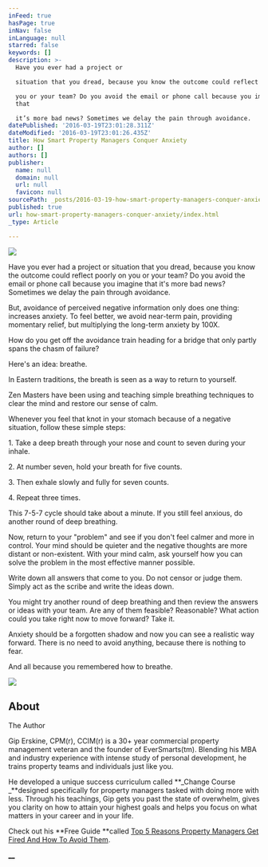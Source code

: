 ```yaml
---
inFeed: true
hasPage: true
inNav: false
inLanguage: null
starred: false
keywords: []
description: >-
  Have you ever had a project or

  situation that you dread, because you know the outcome could reflect poorly on

  you or your team? Do you avoid the email or phone call because you imagine
  that

  it’s more bad news? Sometimes we delay the pain through avoidance.
datePublished: '2016-03-19T23:01:28.311Z'
dateModified: '2016-03-19T23:01:26.435Z'
title: How Smart Property Managers Conquer Anxiety
author: []
authors: []
publisher:
  name: null
  domain: null
  url: null
  favicon: null
sourcePath: _posts/2016-03-19-how-smart-property-managers-conquer-anxiety.md
published: true
url: how-smart-property-managers-conquer-anxiety/index.html
_type: Article

---
```

![](https://the-grid-user-content.s3-us-west-2.amazonaws.com/5782babc-6a06-4a73-a197-3d5fcd2048e0.jpg)

Have you ever had a project or
situation that you dread, because you know the outcome could reflect poorly on
you or your team? Do you avoid the email or phone call because you imagine that
it's more bad news? Sometimes we delay the pain through avoidance.

But, avoidance of perceived
negative information only does one thing: increases anxiety. To feel better, we
avoid near-term pain, providing momentary relief, but multiplying the long-term
anxiety by 100X.

How do you get off the avoidance
train heading for a bridge that only partly spans the chasm of failure?

Here's an idea: breathe.

In Eastern traditions, the
breath is seen as a way to return to yourself.

Zen Masters have been using and teaching simple breathing techniques to clear
the mind and restore our sense of calm.

Whenever you feel that knot in your
stomach because of a negative situation, follow these simple steps:

1\. Take a deep breath
through your nose and count to seven during your inhale.

2\. At number seven, hold
your breath for five counts.

3\. Then exhale slowly and
fully for seven counts.

4\. Repeat three times.

This 7-5-7 cycle should take
about a minute. If you still feel anxious, do another round of deep breathing.

Now, return to your "problem" and
see if you don't feel calmer and more in control. Your mind should be quieter
and the negative thoughts are more distant or non-existent. With your mind
calm, ask yourself how you can solve the problem in the most effective manner
possible. 

Write down all answers that come
to you. Do not censor or judge them. Simply act as the scribe and write the
ideas down.

You might try another round of
deep breathing and then review the answers or ideas with your team. Are any of
them feasible? Reasonable? What action could you take right now to move
forward? Take it.

Anxiety should be a forgotten
shadow and now you can see a realistic way forward. There is no need to avoid
anything, because there is nothing to fear.

And all because you remembered
how to breathe.

![](https://the-grid-user-content.s3-us-west-2.amazonaws.com/a3ef2c01-bef0-40a4-9d2e-5dc02ffc4011.jpg)

## About
The Author

Gip
Erskine, CPM(r), CCIM(r) is a 30+ year commercial property management veteran and
the founder of EverSmarts(tm). Blending his MBA and
industry experience with intense study of personal development, he trains
property teams and individuals just like you.

He
developed a unique success curriculum called **_Change Course _**designed
specifically for property managers tasked with doing more with less. Through
his teachings, Gip gets you past the state of overwhelm, gives you clarity on
how to attain your highest goals and helps you focus on what matters in your
career and in your life.

Check
out his **Free Guide **called [Top 5 Reasons Property
Managers Get Fired And How To Avoid Them][0].

[__][1]



[0]: http://eversmarts.com/
[1]: http://eversmarts.com/top-5-reasons-property-managers-get-fired-ebook/